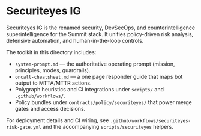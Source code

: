 # Securiteyes IG

Securiteyes IG is the renamed security, DevSecOps, and counterintelligence superintelligence for the Summit stack. It unifies policy-driven risk analysis, defensive automation, and human-in-the-loop controls.

The toolkit in this directory includes:

- `system-prompt.md` &mdash; the authoritative operating prompt (mission, principles, modes, guardrails).
- `oncall-cheatsheet.md` &mdash; a one page responder guide that maps bot output to MTTA/MTTR actions.
- Polygraph heuristics and CI integrations under `scripts/` and `.github/workflows/`.
- Policy bundles under `contracts/policy/securiteyes/` that power merge gates and access decisions.

For deployment details and CI wiring, see `.github/workflows/securiteyes-risk-gate.yml` and the accompanying `scripts/securiteyes` helpers.
